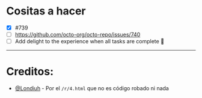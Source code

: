 # Cositas a hacer
- [x] #739
- [ ] https://github.com/octo-org/octo-repo/issues/740
- [ ] Add delight to the experience when all tasks are complete :tada:
---

# Creditos: 
- [@Londiuh](https://github.com/Londiuh) - Por el `/r/4.html` que no es código robado ni nada
